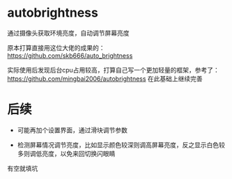 # autobrightness
通过摄像头获取环境亮度，自动调节屏幕亮度

原本打算直接用这位大佬的成果的：
https://github.com/skb666/auto_brightness

实际使用后发现后台cpu占用较高，打算自己写一个更加轻量的框架，参考了：
https://github.com/mingbai2006/autobrightness
在此基础上继续完善

# 后续
- 可能再加个设置界面，通过滑块调节参数

- 检测屏幕情况调节亮度，比如显示颜色较深则调高屏幕亮度，反之显示白色较多则调低亮度，以免来回切换闪眼睛

有空就填坑
